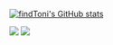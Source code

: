 [![findToni's GitHub stats](https://github-readme-stats.vercel.app/api?username=findtoni&show_icons=true&theme=outrun&count_private=true)](#)

![](https://raw.githubusercontent.com/findToni/github-stats-transparent/output/generated/overview.svg)
![](https://raw.githubusercontent.com/findToni/github-stats-transparent/output/generated/languages.svg)

<!--
**findtoni/findtoni** is a ✨ _special_ ✨ repository because its `README.md` (this file) appears on your GitHub profile.

Here are some ideas to get you started:

- 🔭 I’m currently working on ...
- 🌱 I’m currently learning ...
- 👯 I’m looking to collaborate on ...
- 🤔 I’m looking for help with ...
- 💬 Ask me about ...
- 📫 How to reach me: ...
- 😄 Pronouns: ...
- ⚡ Fun fact: ...
-->
